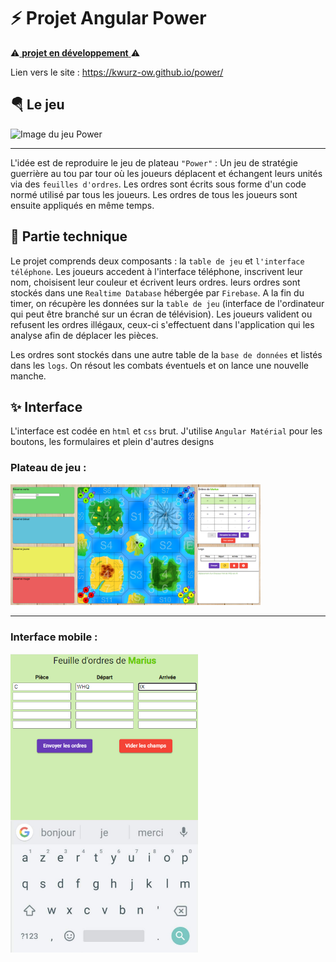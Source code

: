 # ⚡ Projet Angular Power

⚠<ins> **projet en développement** </ins>⚠

Lien vers le site :
https://kwurz-ow.github.io/power/


## 🪂 Le jeu

<img src="https://escaleajeux.fr/p/powe2.jpg" alt="Image du jeu Power" width="400"/>

***

L'idée est de reproduire le jeu de plateau `"Power"` :
Un jeu de stratégie guerrière au tou par tour où les joueurs déplacent et échangent leurs unités via des `feuilles d'ordres`.
Les ordres sont écrits sous forme d'un code normé utilisé par tous les joueurs.
Les ordres de tous les joueurs sont ensuite appliqués en même temps.

## 💾 Partie technique

Le projet comprends deux composants : la `table de jeu` et `l'interface téléphone`.
Les joueurs accedent à l'interface téléphone, inscrivent leur nom, choisisent leur couleur et écrivent leurs ordres.
leurs ordres sont stockés dans une `Realtime Database` hébergée par `Firebase`.
A la fin du timer, on récupère les données sur la `table de jeu` (interface de l'ordinateur qui peut être branché sur un écran de télévision).
Les joueurs valident ou refusent les ordres illégaux, ceux-ci s'effectuent dans l'application qui les analyse afin de déplacer les pièces.

Les ordres sont stockés dans une autre table de la `base de données` et listés dans les `logs`.
On résout les combats éventuels et on lance une nouvelle manche.

## ✨ Interface

L'interface est codée en `html` et `css` brut.
J'utilise `Angular Matérial` pour les boutons, les formulaires et plein d'autres designs

### Plateau de jeu : 
<img src="https://raw.githubusercontent.com/KWurZ-Ow/power/gh-pages/illustration_plateau.png" alt="Image du jeu Power" width="400"/>

***

### Interface mobile : 
<img src="https://raw.githubusercontent.com/KWurZ-Ow/power/gh-pages/illustration_tel.png" alt="Image du jeu Power" width="300"/>
